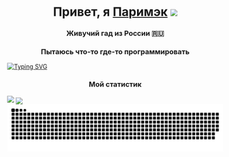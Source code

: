 <h1 align="center">Привет, я <a href="https://strictmc.ru/" target="_blank">Паримэк</a> 
<img src="https://github.com/blackcater/blackcater/raw/main/images/Hi.gif" height="32"/></h1>
<h3 align="center">Живучий гад из России 🇷🇺</h3>
<h3 align="center">Пытаюсь что-то где-то программировать</h3>
<a href="https://git.io/typing-svg"><img src="https://readme-typing-svg.demolab.com?font=Fira+Code&pause=1000&color=35F702&random=false&width=435&lines=%D0%9C%D0%BE%D0%B9+%D1%81%D1%83%D0%B9%D1%82%3A+StrictMC.ru" alt="Typing SVG" /></a>
<h3 align="center">Мой статистик</h3>
<picture>
  <source
    srcset="https://github-readme-stats.vercel.app/api?username=parimekus&show_icons=true&theme=dark"
    media="(prefers-color-scheme: dark)"
  />
  <source
    srcset="https://github-readme-stats.vercel.app/api?username=parimekus&show_icons=true"
    media="(prefers-color-scheme: light), (prefers-color-scheme: no-preference)"
  />
  <img src="https://github-readme-stats.vercel.app/api?username=parimekus&show_icons=true" />
</picture>
<a href="https://github.com/anuraghazra/convoychat">
  <img height=200 align="center" src="https://github-readme-stats.vercel.app/api/top-langs?username=parimekus&layout=compact&langs_count=8&card_width=320" />
</a>

<picture>
  <source media="(prefers-color-scheme: dark)" srcset="https://raw.githubusercontent.com/platane/platane/output/github-contribution-grid-snake-dark.svg">
  <source media="(prefers-color-scheme: light)" srcset="https://raw.githubusercontent.com/platane/platane/output/github-contribution-grid-snake.svg">
  <img alt="github contribution grid snake animation" src="https://raw.githubusercontent.com/platane/platane/output/github-contribution-grid-snake.svg">
</picture>
